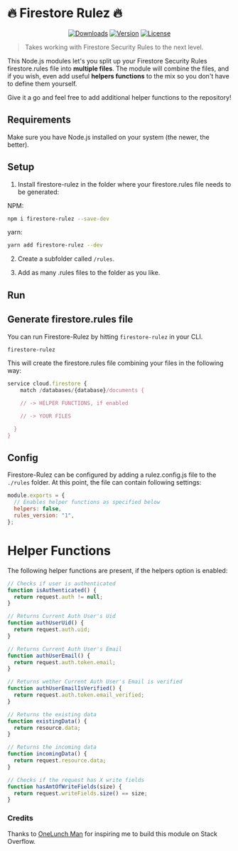 # 🔥 Firestore Rulez 🔥

<p align="center">
  <a href="https://www.npmjs.com/package/firestore-rulez"><img src="https://badgen.net/npm/dm/firestore-rulez" alt="Downloads"></a>
  <a href="https://www.npmjs.com/package/firestore-rulez"><img src="https://badgen.net/npm/v/firestore-rulez" alt="Version"></a>
  <a href="https://www.npmjs.com/package/firestore-rulez"><img src="https://badgen.net/npm/license/firestore-rulez" alt="License"></a>
 </p>
</p>

> Takes working with Firestore Security Rules to the next level.

This Node.js modules let's you split up your Firestore Security Rules firestore.rules file into **multiple files**. The module will combine the files, and if you wish, even add useful **helpers functions** to the mix so you don't have to define them yourself.

Give it a go and feel free to add additional helper functions to the repository!

## Requirements

Make sure you have Node.js installed on your system (the newer, the better).

## Setup

1. Install firestore-rulez in the folder where your firestore.rules file needs to be generated:

NPM:

```bash
npm i firestore-rulez --save-dev
```

yarn:

```bash
yarn add firestore-rulez --dev
```

2. Create a subfolder called `/rules`.

3. Add as many .rules files to the folder as you like.

## Run

## Generate firestore.rules file

You can run Firestore-Rulez by hitting `firestore-rulez` in your CLI.

```bash
firestore-rulez
```

This will create the firestore.rules file combining your files in the following way:

```js
service cloud.firestore {
	match /databases/{database}/documents {

    // -> HELPER FUNCTIONS, if enabled

    // -> YOUR FILES

  }
}
```

## Config

Firestore-Rulez can be configured by adding a rulez.config.js file to the `./rules` folder. At this point, the file can contain following settings:

```js
module.exports = {
  // Enables helper functions as specified below
  helpers: false,
  rules_version: "1",
};
```

# Helper Functions

The following helper functions are present, if the helpers option is enabled:

```js
// Checks if user is authenticated
function isAuthenticated() {
  return request.auth != null;
}

// Returns Current Auth User's Uid
function authUserUid() {
  return request.auth.uid;
}

// Returns Current Auth User's Email
function authUserEmail() {
  return request.auth.token.email;
}

// Returns wether Current Auth User's Email is verified
function authUserEmailIsVerified() {
  return request.auth.token.email_verified;
}

// Returns the existing data
function existingData() {
  return resource.data;
}

// Returns the incoming data
function incomingData() {
  return request.resource.data;
}

// Checks if the request has X write fields
function hasAmtOfWriteFields(size) {
  return request.writeFields.size() == size;
}
```

### Credits

Thanks to [OneLunch Man](https://stackoverflow.com/users/10747134/onelunch-man) for inspiring me to build this module on Stack Overflow.
